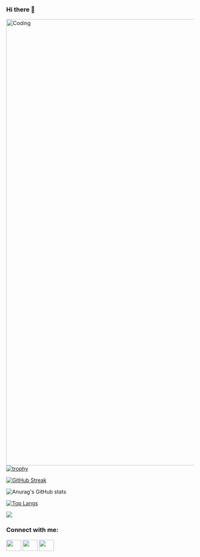 ### Hi there 👋

<img align="right" alt="Coding" width="1200" src="https://res.cloudinary.com/practicaldev/image/fetch/s--sNXjzc6P--/c_limit%2Cf_auto%2Cfl_progressive%2Cq_66%2Cw_880/https://media1.tenor.com/images/0c34272909ee2a4db5606a014082312b/tenor.gif%3Fitemid%3D15828752">

[![trophy](https://github-profile-trophy.vercel.app/?username=sagary2j&margin-w=75&margin-h=75)](https://github.com/ryo-ma/github-profile-trophy)

[![GitHub Streak](http://github-readme-streak-stats.herokuapp.com?user=sagary2j&theme=green_nur&margin-w=75&margin-h=75)](https://git.io/streak-stats)



![Anurag's GitHub stats](https://github-readme-stats.vercel.app/api?username=sagary2j&show_icons=true&theme=dracula&margin-w=75&margin-h=75)

[![Top Langs](https://github-readme-stats.vercel.app/api/top-langs/?username=sagary2j&langs_count=8&show_icons=true&theme=dracula&margin-w=75&margin-h=75)](https://github.com/anuraghazra/github-readme-stats)


<!--
**sagary2j/sagary2j** is a ✨ _special_ ✨ repository because its `README.md` (this file) appears on your GitHub profile.

Here are some ideas to get you started:

- 🔭 I’m currently working on ...
- 🌱 I’m currently learning ...
- 👯 I’m looking to collaborate on ...
- 🤔 I’m looking for help with ...
- 💬 Ask me about ...
- 📫 How to reach me: ...
- 😄 Pronouns: ...
- ⚡ Fun fact: ...
-->
![](https://komarev.com/ghpvc/?username=sagary2j&color=green)


<h3 align="left">Connect with me:</h3>
<p align="left">
<a href="http://www.twitter.com/RavkhandeSagar" target="blank"><img align="center" src="https://cdn.jsdelivr.net/npm/simple-icons@3.0.1/icons/twitter.svg" alt="" height="30" width="40" /></a>
<a href="https://www.linkedin.com/in/sagar-ravkhande/" target="blank"><img align="center" src="https://cdn.jsdelivr.net/npm/simple-icons@3.0.1/icons/linkedin.svg" alt="" height="30" width="40" /></a>
<a href="https://sagary2j.github.io/Sagar-Ravkhande" target="blank"><img align="center" src="https://visualpharm.com/assets/78/Website-595b40b75ba036ed117d5c7f.svg" alt="" height="30" width="40" /></a>
<!--
<a href="your link" target="blank"><img align="center" src="https://cdn.jsdelivr.net/npm/simple-icons@3.0.1/icons/instagram.svg" alt="" height="30" width="40" /></a>
<a href="your link" target="blank"><img align="center" src="https://cdn.jsdelivr.net/npm/simple-icons@3.0.1/icons/youtube.svg" alt="" height="30" width="40" /></a>
-->
</p>
